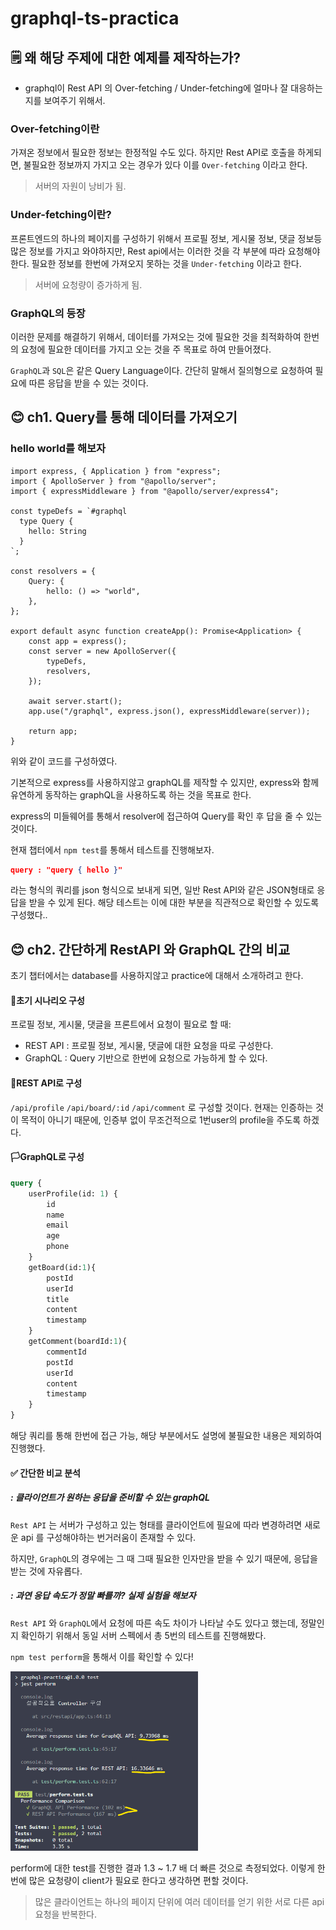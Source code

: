 # graphql-ts-practica

## 🗒️ 왜 해당 주제에 대한 예제를 제작하는가?

-   graphql이 Rest API 의 Over-fetching / Under-fetching에 얼마나 잘 대응하는지를 보여주기 위해서.

### Over-fetching이란

가져온 정보에서 필요한 정보는 한정적일 수도 있다. 하지만 Rest API로 호출을 하게되면, 불필요한 정보까지 가지고 오는 경우가 있다 이를 `Over-fetching` 이라고 한다.

> 서버의 자원이 낭비가 됨.

### Under-fetching이란?

프론트엔드의 하나의 페이지를 구성하기 위해서 프로필 정보, 게시물 정보, 댓글 정보등 많은 정보를 가지고 와야하지만, Rest api에서는 이러한 것을 각 부분에 따라 요청해야한다. 필요한 정보를 한번에 가져오지 못하는 것을 `Under-fetching` 이라고 한다.

> 서버에 요청량이 증가하게 됨.

### GraphQL의 등장

이러한 문제를 해결하기 위해서, 데이터를 가져오는 것에 필요한 것을 최적화하여 한번의 요청에 필요한 데이터를 가지고 오는 것을 주 목표로 하여 만들어졌다.

`GraphQL`과 `SQL`은 같은 Query Language이다. 간단히 말해서 질의형으로 요청하여 필요에 따른 응답을 받을 수 있는 것이다.

## 😊 ch1. Query를 통해 데이터를 가져오기

### hello world를 해보자

```tsx
import express, { Application } from "express";
import { ApolloServer } from "@apollo/server";
import { expressMiddleware } from "@apollo/server/express4";

const typeDefs = `#graphql
  type Query {
    hello: String
  }
`;

const resolvers = {
    Query: {
        hello: () => "world",
    },
};

export default async function createApp(): Promise<Application> {
    const app = express();
    const server = new ApolloServer({
        typeDefs,
        resolvers,
    });

    await server.start();
    app.use("/graphql", express.json(), expressMiddleware(server));

    return app;
}
```

위와 같이 코드를 구성하였다.

기본적으로 express를 사용하지않고 graphQL를 제작할 수 있지만, express와 함께 유연하게 동작하는 graphQL을 사용하도록 하는 것을 목표로 한다.

express의 미들웨어를 통해서 resolver에 접근하여 Query를 확인 후 답을 줄 수 있는 것이다.

현재 챕터에서 `npm test`를 통해서 테스트를 진행해보자.

```json
query : "query { hello }"
```

라는 형식의 쿼리를 json 형식으로 보내게 되면, 일반 Rest API와 같은 JSON형태로 응답을 받을 수 있게 된다. 해당 테스트는 이에 대한 부분을 직관적으로 확인할 수 있도록 구성했다..

## 😊 ch2. 간단하게 RestAPI 와 GraphQL 간의 비교

초기 챕터에서는 database를 사용하지않고 practice에 대해서 소개하려고 한다.

#### 🚩초기 시나리오 구성

프로필 정보, 게시물, 댓글을 프론트에서 요청이 필요로 할 때:

-   REST API : 프로필 정보, 게시물, 댓글에 대한 요청을 따로 구성한다.
-   GraphQL : Query 기반으로 한번에 요청으로 가능하게 할 수 있다.

#### 🏴REST API로 구성

`/api/profile`
`/api/board/:id`
`/api/comment`
로 구성할 것이다. 현재는 인증하는 것이 목적이 아니기 때문에, 인증부 없이 무조건적으로 1번user의 profile을 주도록 하겠다.

#### 🏳️GraphQL로 구성

```graphQL
query {
    userProfile(id: 1) {
        id
        name
        email
        age
        phone
    }
    getBoard(id:1){
        postId
        userId
        title
        content
        timestamp
    }
    getComment(boardId:1){
        commentId
        postId
        userId
        content
        timestamp
    }
}
```

해당 쿼리를 통해 한번에 접근 가능, 해당 부분에서도 설명에 불필요한 내용은 제외하여 진행했다.

#### ✅ 간단한 비교 분석

##### : 클라이언트가 원하는 응답을 준비할 수 있는 graphQL

`Rest API` 는 서버가 구성하고 있는 형태를 클라이언트에 필요에 따라 변경하려면 새로운 api 를 구성해야하는 번거러움이 존재할 수 있다.

하지만, `GraphQL`의 경우에는 그 때 그때 필요한 인자만을 받을 수 있기 때문에, 응답을 받는 것에 자유롭다.

##### : 과연 응답 속도가 정말 빠를까? 실제 실험을 해보자

`Rest API` 와 `GraphQL`에서 요청에 따른 속도 차이가 나타날 수도 있다고 했는데, 정말인지 확인하기 위해서 동일 서버 스펙에서 총 5번의 테스트를 진행해봤다.

`npm test perform`을 통해서 이를 확인할 수 있다!

<img src="./images/image.png" alt="nop" width="300" />

perform에 대한 test를 진행한 결과 1.3 ~ 1.7 배 더 빠른 것으로 측정되었다. 이렇게 한 번에 많은 요청량이 client가 필요로 한다고 생각하면 편할 것이다.

> 많은 클라이언트는 하나의 페이지 단위에 여러 데이터를 얻기 위한 서로 다른 api요청을 반복한다.
